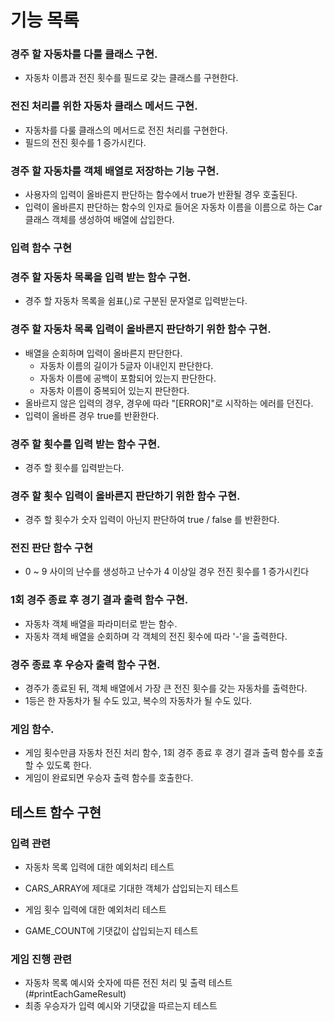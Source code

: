 # 기능 목록

### 경주 할 자동차를 다룰 클래스 구현.

- 자동차 이름과 전진 횟수를 필드로 갖는 클래스를 구현한다.

### 전진 처리를 위한 자동차 클래스 메서드 구현.

- 자동차를 다룰 클래스의 메서드로 전진 처리를 구현한다.
- 필드의 전진 횟수를 1 증가시킨다.

### 경주 할 자동차를 객체 배열로 저장하는 기능 구현.

- 사용자의 입력이 올바른지 판단하는 함수에서 true가 반환될 경우 호출된다.
- 입력이 올바른지 판단하는 함수의 인자로 들어온 자동차 이름을 이름으로 하는 Car 클래스 객체를 생성하여 배열에 삽입한다.

### 입력 함수 구현

### 경주 할 자동차 목록을 입력 받는 함수 구현.

- 경주 할 자동차 목록을 쉼표(,)로 구분된 문자열로 입력받는다.

### 경주 할 자동차 목록 입력이 올바른지 판단하기 위한 함수 구현.

- 배열을 순회하며 입력이 올바른지 판단한다.
  - 자동차 이름의 길이가 5글자 이내인지 판단한다.
  - 자동차 이름에 공백이 포함되어 있는지 판단한다.
  - 자동차 이름이 중복되어 있는지 판단한다.
- 올바르지 않은 입력의 경우, 경우에 따라 "[ERROR]"로 시작하는 에러를 던진다.
- 입력이 올바른 경우 true를 반환한다.

### 경주 할 횟수를 입력 받는 함수 구현.

- 경주 할 횟수를 입력받는다.

### 경주 할 횟수 입력이 올바른지 판단하기 위한 함수 구현.

- 경주 할 횟수가 숫자 입력이 아닌지 판단하여 true / false 를 반환한다.

### 전진 판단 함수 구현

- 0 ~ 9 사이의 난수를 생성하고 난수가 4 이상일 경우 전진 횟수를 1 증가시킨다

### 1회 경주 종료 후 경기 결과 출력 함수 구현.

- 자동차 객체 배열을 파라미터로 받는 함수.
- 자동차 객체 배열을 순회하며 각 객체의 전진 횟수에 따라 '-'을 출력한다.

### 경주 종료 후 우승자 출력 함수 구현.

- 경주가 종료된 뒤, 객체 배열에서 가장 큰 전진 횟수를 갖는 자동차를 출력한다.
- 1등은 한 자동차가 될 수도 있고, 복수의 자동차가 될 수도 있다.

### 게임 함수.

- 게임 횟수만큼 자동차 전진 처리 함수, 1회 경주 종료 후 경기 결과 출력 함수를 호출할 수 있도록 한다.
- 게임이 완료되면 우승자 출력 함수를 호출한다.

## 테스트 함수 구현

### 입력 관련

- 자동차 목록 입력에 대한 예외처리 테스트
- CARS_ARRAY에 제대로 기대한 객체가 삽입되는지 테스트

- 게임 횟수 입력에 대한 예외처리 테스트
- GAME_COUNT에 기댓값이 삽입되는지 테스트

### 게임 진행 관련

- 자동차 목록 예시와 숫자에 따른 전진 처리 및 출력 테스트 (#printEachGameResult)
- 최종 우승자가 입력 예시와 기댓값을 따르는지 테스트
